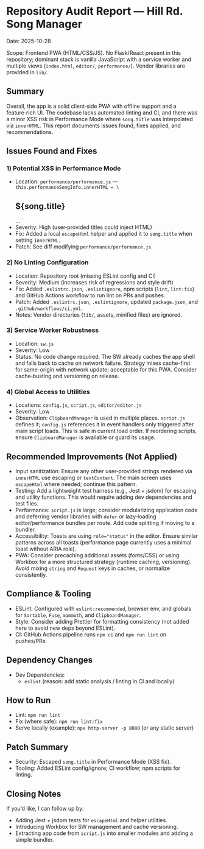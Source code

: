 # Repository Audit Report — Hill Rd. Song Manager

Date: 2025-10-28

Scope: Frontend PWA (HTML/CSS/JS). No Flask/React present in this repository; dominant stack is vanilla JavaScript with a service worker and multiple views (`index.html`, `editor/`, `performance/`). Vendor libraries are provided in `lib/`.

## Summary

Overall, the app is a solid client‑side PWA with offline support and a feature‑rich UI. The codebase lacks automated linting and CI, and there was a minor XSS risk in Performance Mode where `song.title` was interpolated via `innerHTML`. This report documents issues found, fixes applied, and recommendations.

## Issues Found and Fixes

### 1) Potential XSS in Performance Mode
- Location: `performance/performance.js` — `this.performanceSongInfo.innerHTML = \`<h2>${song.title}</h2>...\``
- Severity: High (user‑provided titles could inject HTML)
- Fix: Added a local `escapeHtml` helper and applied it to `song.title` when setting `innerHTML`.
- Patch: See diff modifying `performance/performance.js`.

### 2) No Linting Configuration
- Location: Repository root (missing ESLint config and CI)
- Severity: Medium (increases risk of regressions and style drift)
- Fix: Added `.eslintrc.json`, `.eslintignore`, npm scripts (`lint`, `lint:fix`) and GitHub Actions workflow to run lint on PRs and pushes.
- Patch: Added `.eslintrc.json`, `.eslintignore`, updated `package.json`, and `.github/workflows/ci.yml`.
- Notes: Vendor directories (`lib/`, assets, minified files) are ignored.

### 3) Service Worker Robustness
- Location: `sw.js`
- Severity: Low
- Status: No code change required. The SW already caches the app shell and falls back to cache on network failure. Strategy mixes cache-first for same-origin with network update; acceptable for this PWA. Consider cache‑busting and versioning on release.

### 4) Global Access to Utilities
- Locations: `config.js`, `script.js`, `editor/editor.js`
- Severity: Low
- Observation: `ClipboardManager` is used in multiple places. `script.js` defines it; `config.js` references it in event handlers only triggered after main script loads. This is safe in current load order. If reordering scripts, ensure `ClipboardManager` is available or guard its usage.

## Recommended Improvements (Not Applied)

- Input sanitization: Ensure any other user‑provided strings rendered via `innerHTML` use escaping or `textContent`. The main screen uses `escapeHtml` where needed; continue this pattern.
- Testing: Add a lightweight test harness (e.g., Jest + jsdom) for escaping and utility functions. This would require adding dev dependencies and test files.
- Performance: `script.js` is large; consider modularizing application code and deferring vendor libraries with `defer` or lazy‑loading editor/performance bundles per route. Add code splitting if moving to a bundler.
- Accessibility: Toasts are using `role="status"` in the editor. Ensure similar patterns across all toasts (performance page currently uses a minimal toast without ARIA role).
- PWA: Consider precaching additional assets (fonts/CSS) or using Workbox for a more structured strategy (runtime caching, versioning). Avoid mixing `string` and `Request` keys in caches, or normalize consistently.

## Compliance & Tooling

- ESLint: Configured with `eslint:recommended`, browser env, and globals for `Sortable`, `Fuse`, `mammoth`, and `ClipboardManager`.
- Style: Consider adding Prettier for formatting consistency (not added here to avoid new deps beyond ESLint).
- CI: GitHub Actions pipeline runs `npm ci` and `npm run lint` on pushes/PRs.

## Dependency Changes

- Dev Dependencies:
  - `eslint` (reason: add static analysis / linting in CI and locally)

## How to Run

- Lint: `npm run lint`
- Fix (where safe): `npm run lint:fix`
- Serve locally (example): `npx http-server -p 8080` (or any static server)

## Patch Summary

- Security: Escaped `song.title` in Performance Mode (XSS fix).
- Tooling: Added ESLint config/ignore; CI workflow; npm scripts for linting.

## Closing Notes

If you’d like, I can follow up by:
- Adding Jest + jsdom tests for `escapeHtml` and helper utilities.
- Introducing Workbox for SW management and cache versioning.
- Extracting app code from `script.js` into smaller modules and adding a simple bundler.

